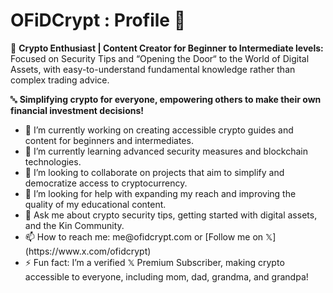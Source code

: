 # OFiDCrypt : Profile 👋
👾 **Crypto Enthusiast | Content Creator for Beginner to Intermediate levels:**
Focused on Security Tips and “Opening the Door“ to the World of Digital Assets, with easy-to-understand fundamental knowledge rather than complex trading advice.

🔤 **Simplifying crypto for everyone, empowering others to make their own financial investment decisions!**

<ul>
  <li>🔭 I’m currently working on creating accessible crypto guides and content for beginners and intermediates.</li>
  
  <li>🌱 I’m currently learning advanced security measures and blockchain technologies.</li>
  
  <li>👯 I’m looking to collaborate on projects that aim to simplify and democratize access to cryptocurrency.</li>
  
  <li>🤔 I’m looking for help with expanding my reach and improving the quality of my educational content.</li>
  
  <li>💬 Ask me about crypto security tips, getting started with digital assets, and the Kin Community.</li>
  
  <li>📫 How to reach me: me@ofidcrypt.com or [Follow me on 𝕏](https://www.x.com/ofidcrypt)
</li>
  
  <li>⚡ Fun fact: I’m a verified 𝕏 Premium Subscriber, making crypto accessible to everyone, including mom, dad, grandma, and grandpa!</li>
</ul>
